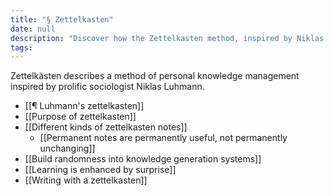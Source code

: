 ```yaml
---
title: "§ Zettelkasten"
date: null
description: "Discover how the Zettelkasten method, inspired by Niklas Luhmann, enhances personal knowledge management and learning through organized notes and creative surprise."
tags:
---
```


Zettelkästen describes a method of personal knowledge management inspired by prolific sociologist Niklas Luhmann.

- [[¶ Luhmann's zettelkasten]]
- [[Purpose of zettelkasten]]
- [[Different kinds of zettelkasten notes]]
  - [[Permanent notes are permanently useful, not permanently unchanging]]
- [[Build randomness into knowledge generation systems]]
- [[Learning is enhanced by surprise]]
- [[Writing with a zettelkasten]]
